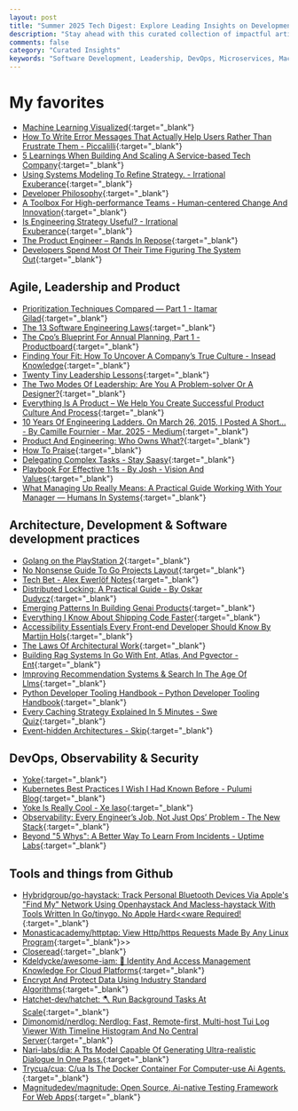 ```yaml
---
layout: post
title: "Summer 2025 Tech Digest: Explore Leading Insights on Development, Leadership, and Ops"
description: "Stay ahead with this curated collection of impactful articles and resources on software development, insightful leadership practices, and cutting-edge operational strategies. Explore these handpicked reads to optimize your tech skills and knowledge."
comments: false
category: "Curated Insights"
keywords: "Software Development, Leadership, DevOps, Microservices, Machine Learning, Architecture, Kubernetes, Prometheus, Alerting, Security, Agile, Engineering Culture, Team Management, Communication, Design Thinking" 
---
```


<!-- markdownlint-disable MD033 MD020 MD025-->
# My favorites<a name="favorites"></a>

- [Machine Learning Visualized](https://ml-visualized.com/#){:target="_blank"}
- [How To Write Error Messages That Actually Help Users Rather Than Frustrate Them - Piccalilli](https://piccalil.li/blog/how-to-write-error-messages-that-actually-help-users-rather-than-frustrate-them/){:target="_blank"}
- [5 Learnings When Building And Scaling A Service-based Tech Company](https://newsletter.eng-leadership.com/p/5-learnings-when-building-and-scaling?publication_id=1115815&post_id=154577146&isFreemail=true&r=4p7qvl&triedRedirect=true){:target="_blank"}
- [Using Systems Modeling To Refine Strategy. - Irrational Exuberance](https://lethain.com/strategy-systems-modeling/?_bhlid=bb00826a989474764013f086d4f1e5525eb17544){:target="_blank"}
- [Developer Philosophy](https://qntm.org/devphilo){:target="_blank"}
- [A Toolbox For High-performance Teams - Human-centered Change And Innovation](https://bradenkelley.com/2025/01/a-toolbox-for-high-performance-teams/?ref=techmanagerweekly.com&_bhlid=c5dae2652a85e8c617256cae640090f3d0561dbc){:target="_blank"}
- [Is Engineering Strategy Useful? - Irrational Exuberance](https://lethain.com/is-engineering-strategy-useful/){:target="_blank"}
- [The Product Engineer – Rands In Repose](https://randsinrepose.com/archives/the-product-engineer/){:target="_blank"}
- [Developers Spend Most Of Their Time Figuring The System Out](https://lepiter.io/feenk/developers-spend-most-of-their-time-figuri-7aj1ocjhe765vvlln8qqbuhto/){:target="_blank"}

## Agile, Leadership and Product<a name="agile"></a> 

- [Prioritization Techniques Compared — Part 1 - Itamar Gilad](https://itamargilad.com/prioritization-techniques-1/){:target="_blank"}
- [The 13 Software Engineering Laws](https://newsletter.manager.dev/p/the-13-software-engineering-laws){:target="_blank"}
- [The Cpo’s Blueprint For Annual Planning, Part 1 - Productboard](https://www.productboard.com/blog/the-cpos-blueprint-for-annual-planning-part-1/){:target="_blank"}
- [Finding Your Fit: How To Uncover A Company’s True Culture - Insead Knowledge](https://knowledge.insead.edu/career/finding-your-fit-how-uncover-companys-true-culture){:target="_blank"}
- [Twenty Tiny Leadership Lessons](https://www.subbu.org/articles/2024/twenty-tiny-leadership-lessons/?aid=recVPF1fsB8gGn7Qw&_bhlid=772f3d36503edd8fc9b769bad8d64caba921c8e8){:target="_blank"}
- [The Two Modes Of Leadership: Are You A Problem-solver Or A Designer?](https://www.alexkroman.com/p/two-modes-of-leadership){:target="_blank"}
- [Everything Is A Product – We Help You Create Successful Product Culture And Process](https://jpattonassociates.com/everything-is-a-product/){:target="_blank"}
- [10 Years Of Engineering Ladders. On March 26, 2015, I Posted A Short… - By Camille Fournier - Mar, 2025 - Medium](https://skamille.medium.com/10-years-of-engineering-ladders-329d309000cd){:target="_blank"}
- [Product And Engineering: Who Owns What?](https://www.jeremybrown.tech/product-and-engineering-who-owns-what/){:target="_blank"}
- [How To Praise](https://peterszasz.com/how-to-praise/){:target="_blank"}
- [Delegating Complex Tasks - Stay Saasy](https://staysaasy.com/saas/2025/03/10/delegating.html){:target="_blank"}
- [Playbook For Effective 1:1s - By Josh - Vision And Values](https://jhm.fyi/p/playbook-for-effective-11s){:target="_blank"}
- [What Managing Up Really Means: A Practical Guide Working With Your Manager — Humans In Systems](https://humansinsystems.com/blog/a-practical-guide-to-working-with-your-manager){:target="_blank"}

## Architecture, Development & Software development practices <a name="development"></a>

- [Golang on the PlayStation 2](https://rgsilva.com/blog/ps2-go-part-1/){:target="_blank"}
- [No Nonsense Guide To Go Projects Layout](https://laurentsv.com/blog/2024/10/19/no-nonsense-go-package-layout.html){:target="_blank"}
- [Tech Bet - Alex Ewerlöf Notes](https://blog.alexewerlof.com/p/tech-bet){:target="_blank"}
- [Distributed Locking: A Practical Guide - By Oskar Dudycz](https://www.architecture-weekly.com/p/distributed-locking-a-practical-guide){:target="_blank"}
- [Emerging Patterns In Building Genai Products](https://martinfowler.com/articles/gen-ai-patterns/){:target="_blank"}
- [Everything I Know About Shipping Code Faster](https://www.developing.dev/p/everything-i-know-about-shipping){:target="_blank"}
- [Accessibility Essentials Every Front-end Developer Should Know By Martijn Hols](https://martijnhols.nl/blog/accessibility-essentials-every-front-end-developer-should-know?_bhlid=0f9f9c56fa3a4cc2a81034b6ba2ebecade4e3782){:target="_blank"}
- [The Laws Of Architectural Work](https://www.ufried.com/blog/laws_of_architectural_work/){:target="_blank"}
- [Building Rag Systems In Go With Ent, Atlas, And Pgvector - Ent](https://entgo.io/blog/2025/02/12/rag-with-ent-atlas-pgvector/){:target="_blank"}
- [Improving Recommendation Systems & Search In The Age Of Llms](https://eugeneyan.com//writing/recsys-llm/){:target="_blank"}
- [Python Developer Tooling Handbook – Python Developer Tooling Handbook](https://pydevtools.com/handbook/){:target="_blank"}
- [Every Caching Strategy Explained In 5 Minutes - Swe Quiz](https://www.swequiz.com/blog/every-caching-strategy-explained-in-5-minutes?aid=recRthCBpac4LxCGo&_bhlid=d0939c13bfa94a18aa8696ebc842b60be412393e){:target="_blank"}
- [Event-hidden Architectures - Skip](https://skiplabs.io/blog/event-hidden-arch){:target="_blank"}

## DevOps, Observability & Security<a name="devops"></a>

- [Yoke](https://yokecd.github.io/docs/){:target="_blank"}
- [Kubernetes Best Practices I Wish I Had Known Before - Pulumi Blog](https://www.pulumi.com/blog/kubernetes-best-practices-i-wish-i-had-known-before/){:target="_blank"}
- [Yoke Is Really Cool - Xe Iaso](https://xeiaso.net/blog/2025/yoke-k8s/){:target="_blank"}
- [Observability: Every Engineer’s Job, Not Just Ops’ Problem - The New Stack](https://thenewstack.io/observability-every-engineers-job-not-just-ops-problem/){:target="_blank"}
- [Beyond "5 Whys": A Better Way To Learn From Incidents - Uptime Labs](https://uptimelabs.io/beyond-5-whys-a-better-way-to-learn-from-incidents/){:target="_blank"}

## Tools and things from Github <a name="tools"></a>

- [Hybridgroup/go-haystack: Track Personal Bluetooth Devices Via Apple's "Find My" Network Using Openhaystack And Macless-haystack With Tools Written In Go/tinygo. No Apple Hard<<ware Required!](https://github.com/hybridgroup/go-haystack){:target="_blank"}
- [Monasticacademy/httptap: View Http/https Requests Made By Any Linux Program](https://github.com/monasticacademy/httptap){:target="_blank"}>>
- [Closeread](https://closeread.dev/){:target="_blank"}
- [Kdeldycke/awesome-iam: 👤 Identity And Access Management Knowledge For Cloud Platforms](https://github.com/kdeldycke/awesome-iam){:target="_blank"}
- [Encrypt And Protect Data Using Industry Standard Algorithms](https://github.com/cipherstash/protectjs){:target="_blank"}
- [Hatchet-dev/hatchet: 🪓 Run Background Tasks At Scale](https://github.com/hatchet-dev/hatchet){:target="_blank"}
- [Dimonomid/nerdlog: Nerdlog: Fast, Remote-first, Multi-host Tui Log Viewer With Timeline Histogram And No Central Server](https://github.com/dimonomid/nerdlog){:target="_blank"}
- [Nari-labs/dia: A Tts Model Capable Of Generating Ultra-realistic Dialogue In One Pass.](https://github.com/nari-labs/dia/){:target="_blank"}
- [Trycua/cua: C/ua Is The Docker Container For Computer-use Ai Agents.](https://github.com/trycua/cua){:target="_blank"}
- [Magnitudedev/magnitude: Open Source, Ai-native Testing Framework For Web Apps](https://github.com/magnitudedev/magnitude){:target="_blank"}
